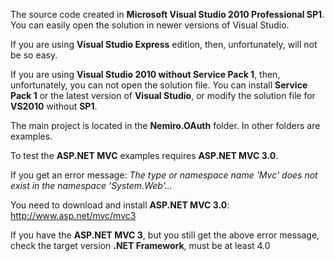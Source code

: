 The source code created in **Microsoft Visual Studio 2010 Professional SP1**.
You can easily open the solution in newer versions of Visual Studio.

If you are using **Visual Studio Express** edition, then, unfortunately, will not be so easy.

If you are using **Visual Studio 2010 without Service Pack 1**, then, unfortunately, you can not open the solution file. 
You can install **Service Pack 1** or the latest version of **Visual Studio**, or modify the solution file for **VS2010** without **SP1**.

The main project is located in the **Nemiro.OAuth** folder. 
In other folders are examples.

To test the **ASP.NET MVC** examples requires **ASP.NET MVC 3.0**.

If you get an error message:
*The type or namespace name 'Mvc' does not exist in the namespace 'System.Web'...*

You need to download and install **ASP.NET MVC 3.0**:
http://www.asp.net/mvc/mvc3

If you have the **ASP.NET MVC 3**, but you still get the above error message, check the target version **.NET Framework**, must be at least 4.0
